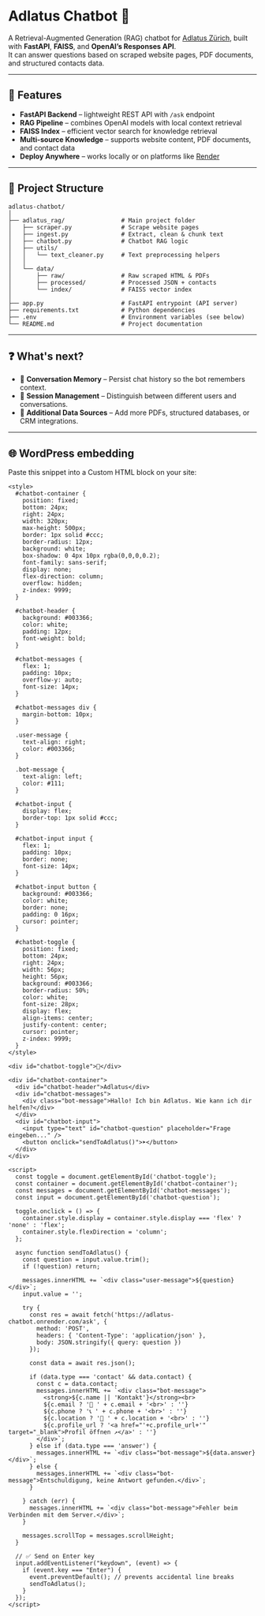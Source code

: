 # Adlatus Chatbot 🤖  

A Retrieval-Augmented Generation (RAG) chatbot for [Adlatus Zürich](https://adlatus-zh.ch), built with **FastAPI**, **FAISS**, and **OpenAI’s Responses API**.  
It can answer questions based on scraped website pages, PDF documents, and structured contacts data.

---

## 🚀 Features

- **FastAPI Backend** – lightweight REST API with `/ask` endpoint  
- **RAG Pipeline** – combines OpenAI models with local context retrieval  
- **FAISS Index** – efficient vector search for knowledge retrieval  
- **Multi-source Knowledge** – supports website content, PDF documents, and contact data  
- **Deploy Anywhere** – works locally or on platforms like [Render](https://render.com)  

---

## 📂 Project Structure
`````
adlatus-chatbot/
│
├── adlatus_rag/                # Main project folder
│   ├── scraper.py              # Scrape website pages
│   ├── ingest.py               # Extract, clean & chunk text
│   ├── chatbot.py              # Chatbot RAG logic
│   ├── utils/
│   │   └── text_cleaner.py     # Text preprocessing helpers
│   │
│   └── data/
│       ├── raw/                # Raw scraped HTML & PDFs
│       ├── processed/          # Processed JSON + contacts
│       └── index/              # FAISS vector index
│
├── app.py                      # FastAPI entrypoint (API server)
├── requirements.txt            # Python dependencies
├── .env                        # Environment variables (see below)
└── README.md                   # Project documentation
`````

---
## ❓ What's next?

- 🧠 **Conversation Memory** – Persist chat history so the bot remembers context.  
- 🔄 **Session Management** – Distinguish between different users and conversations.  
- 📂 **Additional Data Sources** – Add more PDFs, structured databases, or CRM integrations.


---
## 🌐 WordPress embedding

Paste this snippet into a Custom HTML block on your site:
`````
<style>
  #chatbot-container {
    position: fixed;
    bottom: 24px;
    right: 24px;
    width: 320px;
    max-height: 500px;
    border: 1px solid #ccc;
    border-radius: 12px;
    background: white;
    box-shadow: 0 4px 10px rgba(0,0,0,0.2);
    font-family: sans-serif;
    display: none;
    flex-direction: column;
    overflow: hidden;
    z-index: 9999;
  }

  #chatbot-header {
    background: #003366;
    color: white;
    padding: 12px;
    font-weight: bold;
  }

  #chatbot-messages {
    flex: 1;
    padding: 10px;
    overflow-y: auto;
    font-size: 14px;
  }

  #chatbot-messages div {
    margin-bottom: 10px;
  }

  .user-message {
    text-align: right;
    color: #003366;
  }

  .bot-message {
    text-align: left;
    color: #111;
  }

  #chatbot-input {
    display: flex;
    border-top: 1px solid #ccc;
  }

  #chatbot-input input {
    flex: 1;
    padding: 10px;
    border: none;
    font-size: 14px;
  }

  #chatbot-input button {
    background: #003366;
    color: white;
    border: none;
    padding: 0 16px;
    cursor: pointer;
  }

  #chatbot-toggle {
    position: fixed;
    bottom: 24px;
    right: 24px;
    width: 56px;
    height: 56px;
    background: #003366;
    border-radius: 50%;
    color: white;
    font-size: 28px;
    display: flex;
    align-items: center;
    justify-content: center;
    cursor: pointer;
    z-index: 9999;
  }
</style>

<div id="chatbot-toggle">💬</div>

<div id="chatbot-container">
  <div id="chatbot-header">Adlatus</div>
  <div id="chatbot-messages">
    <div class="bot-message">Hallo! Ich bin Adlatus. Wie kann ich dir helfen?</div>
  </div>
  <div id="chatbot-input">
    <input type="text" id="chatbot-question" placeholder="Frage eingeben..." />
    <button onclick="sendToAdlatus()">➤</button>
  </div>
</div>

<script>
  const toggle = document.getElementById('chatbot-toggle');
  const container = document.getElementById('chatbot-container');
  const messages = document.getElementById('chatbot-messages');
  const input = document.getElementById('chatbot-question');

  toggle.onclick = () => {
    container.style.display = container.style.display === 'flex' ? 'none' : 'flex';
    container.style.flexDirection = 'column';
  };

  async function sendToAdlatus() {
    const question = input.value.trim();
    if (!question) return;

    messages.innerHTML += `<div class="user-message">${question}</div>`;
    input.value = '';

    try {
      const res = await fetch('https://adlatus-chatbot.onrender.com/ask', {
        method: 'POST',
        headers: { 'Content-Type': 'application/json' },
        body: JSON.stringify({ query: question })
      });

      const data = await res.json();

      if (data.type === 'contact' && data.contact) {
        const c = data.contact;
        messages.innerHTML += `<div class="bot-message">
          <strong>${c.name || 'Kontakt'}</strong><br>
          ${c.email ? '📧 ' + c.email + '<br>' : ''}
          ${c.phone ? '📞 ' + c.phone + '<br>' : ''}
          ${c.location ? '📍 ' + c.location + '<br>' : ''}
          ${c.profile_url ? '<a href="'+c.profile_url+'" target="_blank">Profil öffnen ↗</a>' : ''}
        </div>`;
      } else if (data.type === 'answer') {
        messages.innerHTML += `<div class="bot-message">${data.answer}</div>`;
      } else {
        messages.innerHTML += `<div class="bot-message">Entschuldigung, keine Antwort gefunden.</div>`;
      }

    } catch (err) {
      messages.innerHTML += `<div class="bot-message">Fehler beim Verbinden mit dem Server.</div>`;
    }

    messages.scrollTop = messages.scrollHeight;
  }

  // ✅ Send on Enter key
  input.addEventListener("keydown", (event) => {
    if (event.key === "Enter") {
      event.preventDefault(); // prevents accidental line breaks
      sendToAdlatus();
    }
  });
</script>
`````
